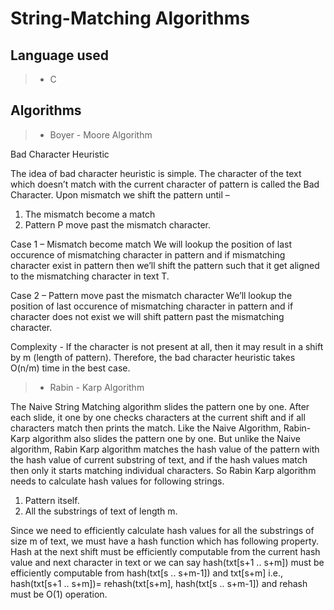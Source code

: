 # String-Matching Algorithms

## Language used

> - C

## Algorithms

> - Boyer - Moore Algorithm

Bad Character Heuristic

The idea of bad character heuristic is simple. The character of the text which doesn’t match with the current character of pattern is called the Bad Character. Upon mismatch we shift the pattern until –
1) The mismatch become a match
2) Pattern P move past the mismatch character.

Case 1 – Mismatch become match
We will lookup the position of last occurence of mismatching character in pattern and if mismatching character exist in pattern then we’ll shift the pattern such that it get aligned to the mismatching character in text T.

Case 2 – Pattern move past the mismatch character
We’ll lookup the position of last occurence of mismatching character in pattern and if character does not exist we will shift pattern past the mismatching character.

Complexity - If the character is not present at all, then it may result in a shift by m (length of pattern). Therefore, the bad character heuristic takes O(n/m) time in the best case.

> - Rabin - Karp Algorithm

The Naive String Matching algorithm slides the pattern one by one. After each slide, it one by one checks characters at the current shift and if all characters match then prints the match.
Like the Naive Algorithm, Rabin-Karp algorithm also slides the pattern one by one. But unlike the Naive algorithm, Rabin Karp algorithm matches the hash value of the pattern with the hash value of current substring of text, and if the hash values match then only it starts matching individual characters. So Rabin Karp algorithm needs to calculate hash values for following strings.

1) Pattern itself.
2) All the substrings of text of length m.

Since we need to efficiently calculate hash values for all the substrings of size m of text, we must have a hash function which has following property.
Hash at the next shift must be efficiently computable from the current hash value and next character in text or we can say hash(txt[s+1 .. s+m]) must be efficiently computable from hash(txt[s .. s+m-1]) and txt[s+m] i.e., hash(txt[s+1 .. s+m])= rehash(txt[s+m], hash(txt[s .. s+m-1]) and rehash must be O(1) operation.
